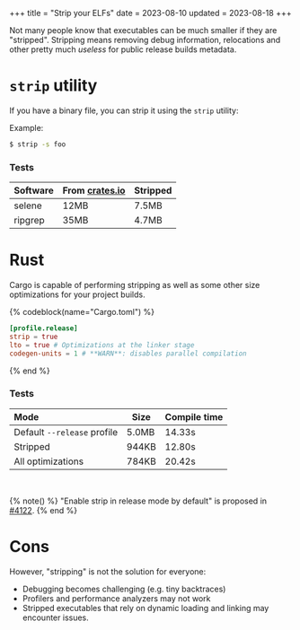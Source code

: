 +++
title = "Strip your ELFs"
date = 2023-08-10
updated = 2023-08-18
+++

Not many people know that executables can be much smaller if they are "stripped". Stripping means removing debug information, relocations and other pretty much _useless_ for public release builds metadata.

# `strip` utility

If you have a binary file, you can strip it using the `strip` utility:

Example:

```sh
$ strip -s foo
```

### Tests

| Software | From [crates.io](https://crates.io) | Stripped |
| -------- | ----------------------------------- | -------- |
| selene   | 12MB                                | 7.5MB    |
| ripgrep  | 35MB                                | 4.7MB    |

# Rust

Cargo is capable of performing stripping as well as some other size optimizations for your project builds.

{% codeblock(name="Cargo.toml") %}
```toml
[profile.release]
strip = true
lto = true # Optimizations at the linker stage
codegen-units = 1 # **WARN**: disables parallel compilation
```
{% end %}

### Tests

| Mode                        | Size  | Compile time |
| :-------------------------- | ----- | ------------ |
| Default `--release` profile | 5.0MB | 14.33s       |
| Stripped                    | 944KB | 12.80s       |
| All optimizations           | 784KB | 20.42s       |

<br>

{% note() %}
"Enable strip in release mode by default" is proposed in [#4122](https://github.com/rust-lang/cargo/issues/4122).
{% end %}

# Cons

However, "stripping" is not the solution for everyone:

- Debugging becomes challenging (e.g. tiny backtraces)
- Profilers and performance analyzers may not work
- Stripped executables that rely on dynamic loading and linking may encounter issues.
